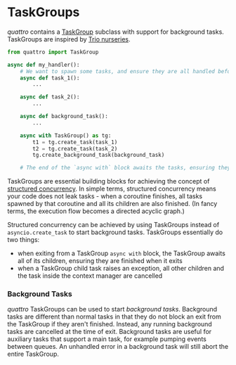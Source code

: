 # TaskGroups

_quattro_ contains a [TaskGroup](https://docs.python.org/3/library/asyncio-task.html#task-groups) subclass with support for background tasks.
TaskGroups are inspired by [Trio nurseries](https://trio.readthedocs.io/en/stable/reference-core.html#nurseries-and-spawning).

```python
from quattro import TaskGroup

async def my_handler():
    # We want to spawn some tasks, and ensure they are all handled before we return.
    async def task_1():
        ...

    async def task_2():
        ...

    async def background_task():
        ...

    async with TaskGroup() as tg:
        t1 = tg.create_task(task_1)
        t2 = tg.create_task(task_2)
        tg.create_background_task(background_task)

    # The end of the `async with` block awaits the tasks, ensuring they are handled.
```

TaskGroups are essential building blocks for achieving the concept of [structured concurrency](https://vorpus.org/blog/notes-on-structured-concurrency-or-go-statement-considered-harmful/).
In simple terms, structured concurrency means your code does not leak tasks - when a coroutine
finishes, all tasks spawned by that coroutine and all its children are also finished.
(In fancy terms, the execution flow becomes a directed acyclic graph.)

Structured concurrency can be achieved by using TaskGroups instead of `asyncio.create_task` to start background tasks.
TaskGroups essentially do two things:

- when exiting from a TaskGroup `async with` block, the TaskGroup awaits all of its children, ensuring they are finished when it exits
- when a TaskGroup child task raises an exception, all other children and the task inside the context manager are cancelled

### Background Tasks

_quattro_ TaskGroups can be used to start _background tasks_.
Background tasks are different than normal tasks in that they do not block an exit from the TaskGroup if they aren't finished.
Instead, any running background tasks are cancelled at the time of exit.
Background tasks are useful for auxiliary tasks that support a main task, for example pumping events between queues.
An unhandled error in a background task will still abort the entire TaskGroup.
